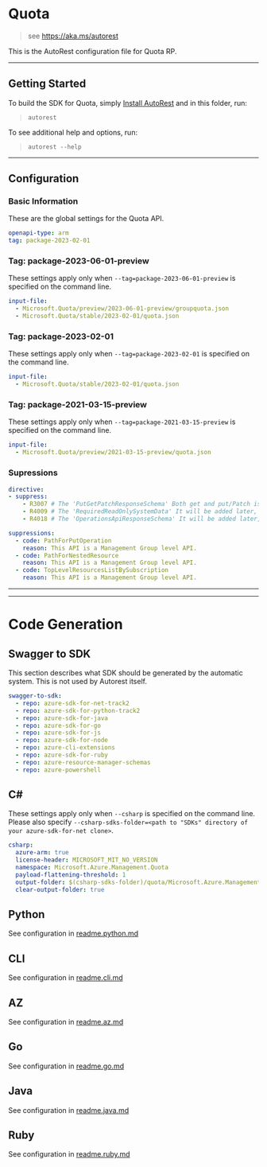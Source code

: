 # Quota

> see https://aka.ms/autorest

This is the AutoRest configuration file for Quota RP.

---

## Getting Started

To build the SDK for Quota, simply [Install AutoRest](https://aka.ms/autorest/install) and in this folder, run:

> `autorest`

To see additional help and options, run:

> `autorest --help`

---

## Configuration

### Basic Information

These are the global settings for the Quota API.

``` yaml
openapi-type: arm
tag: package-2023-02-01
```


### Tag: package-2023-06-01-preview

These settings apply only when `--tag=package-2023-06-01-preview` is specified on the command line.

```yaml $(tag) == 'package-2023-06-01-preview'
input-file:
  - Microsoft.Quota/preview/2023-06-01-preview/groupquota.json
  - Microsoft.Quota/stable/2023-02-01/quota.json
```

### Tag: package-2023-02-01

These settings apply only when `--tag=package-2023-02-01` is specified on the command line.

```yaml $(tag) == 'package-2023-02-01'
input-file:
  - Microsoft.Quota/stable/2023-02-01/quota.json
```

### Tag: package-2021-03-15-preview

These settings apply only when `--tag=package-2021-03-15-preview` is specified on the command line.

``` yaml $(tag) == 'package-2021-03-15-preview'
input-file:
  - Microsoft.Quota/preview/2021-03-15-preview/quota.json
```

### Supressions

``` yaml
directive:
- suppress:
    - R3007 # The 'PutGetPatchResponseSchema' Both get and put/Patch is using same data model - CurrentQuotaLimitBase.
    - R4009 # The 'RequiredReadOnlySystemData' It will be added later, if needed.
    - R4018 # The 'OperationsApiResponseSchema' It will be added later, if needed. The current API provides in this format.
```

``` yaml
suppressions:
  - code: PathForPutOperation
    reason: This API is a Management Group level API.
  - code: PathForNestedResource
    reason: This API is a Management Group level API.
  - code: TopLevelResourcesListBySubscription
    reason: This API is a Management Group level API.
```

---

---

# Code Generation

## Swagger to SDK

This section describes what SDK should be generated by the automatic system.
This is not used by Autorest itself.

``` yaml $(swagger-to-sdk)
swagger-to-sdk:
  - repo: azure-sdk-for-net-track2
  - repo: azure-sdk-for-python-track2
  - repo: azure-sdk-for-java
  - repo: azure-sdk-for-go
  - repo: azure-sdk-for-js
  - repo: azure-sdk-for-node
  - repo: azure-cli-extensions
  - repo: azure-sdk-for-ruby
  - repo: azure-resource-manager-schemas
  - repo: azure-powershell
```

## C#

These settings apply only when `--csharp` is specified on the command line.
Please also specify `--csharp-sdks-folder=<path to "SDKs" directory of your azure-sdk-for-net clone>`.

``` yaml $(csharp)
csharp:
  azure-arm: true
  license-header: MICROSOFT_MIT_NO_VERSION
  namespace: Microsoft.Azure.Management.Quota
  payload-flattening-threshold: 1
  output-folder: $(csharp-sdks-folder)/quota/Microsoft.Azure.Management.Quota/src/Generated
  clear-output-folder: true
```

## Python

See configuration in [readme.python.md](./readme.python.md)

## CLI

See configuration in [readme.cli.md](./readme.cli.md)

## AZ

See configuration in [readme.az.md](./readme.az.md)

## Go

See configuration in [readme.go.md](./readme.go.md)

## Java

See configuration in [readme.java.md](./readme.java.md)

## Ruby

See configuration in [readme.ruby.md](./readme.ruby.md)
